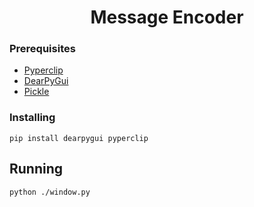 <h1 align=center>
Message Encoder
</h1>

### Prerequisites

- [Pyperclip](https://pypi.org/project/pyperclip/)
- [DearPyGui](https://github.com/hoffstadt/DearPyGui)
- [Pickle](https://docs.python.org/3/library/pickle.html)

### Installing

    pip install dearpygui pyperclip

## Running

    python ./window.py
